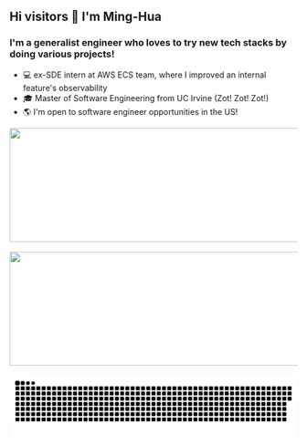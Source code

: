 ## Hi visitors 👋 I'm Ming-Hua
### I'm a generalist engineer who loves to try new tech stacks by doing various projects!
- 💻 ex-SDE intern at AWS ECS team, where I improved an internal feature's observability
- 🎓 Master of Software Engineering from UC Irvine (Zot! Zot! Zot!)
- 🌎 I'm open to software engineer opportunities in the US!

<p align="center">
  <img width="1000" height="200" src="https://streak-stats.demolab.com?user=alimhtsai&theme=highcontrast&hide_border=true&border_radius=5&card_width=800">
</p>

<p align="center">
    <img width="600" height="200" src="https://github-readme-stats.vercel.app/api/top-langs/?username=alimhtsai&size_weight=0.0005&count_weight=0.3&layout=compact&theme=vision-friendly-dark">
</p>

<p align="center">
 <img width="1000" src="assets/github-snake.svg" alt="snake"/>
</p>
